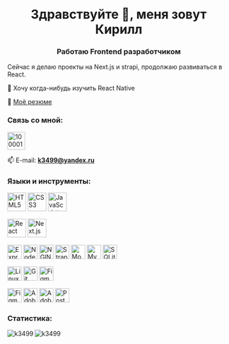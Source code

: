 <h1 align="center">Здравствуйте 👋, меня зовут Кирилл</h1>
<h3 align="center">Работаю Frontend разработчиком</h3>

Сейчас я делаю проекты на Next.js и strapi, продолжаю развиваться в React.

 📱 Хочу когда-нибудь изучить React Native

 📄 [Моё резюме](https://levenlight.ru/wp-content/uploads/2023/04/Данилычев-Кирилл.pdf)

<h3 align="left">Связь со мной:</h3>
<p align="left">
  
<a href="https://t.me/k3499" target="blank"><img align="center" src="https://levenlight.ru/wp-content/uploads/2021/11/telegram.png" alt="100001348617211" height="40" width="40" /></a>
  
📫 E-mail:  **k3499@yandex.ru**
</p>



<h3 align="left">Языки и инструменты:</h3>
<p align="left"><img height="42" width="42" src="https://cdn.simpleicons.org/HTML5/#E34F26" alt="HTML5"/>
<img height="42" width="42" src="https://cdn.simpleicons.org/CSS3/#1572B6" alt="CSS3"/>
<img height="42" width="42" src="https://cdn.simpleicons.org/JavaScript/#F7DF1E" alt="JavaScript"/></p>

<p align="left"><img height="42" width="42" src="https://cdn.simpleicons.org/React/#61DAFB" alt="React"/>
<img height="42" width="42" src="https://cdn.simpleicons.org/Next.js/#000000" alt="Next.js"/></p>

<p align="left">
<img height="32" width="32" src="https://cdn.simpleicons.org/Express/#000000" alt="Express"/>
<img height="32" width="32" src="https://cdn.simpleicons.org/Node.js/#339933" alt="Node.js"/>
 <img height="32" width="32" src="https://cdn.simpleicons.org/NGINX/#009639" alt="NGINX"/>
<img height="32" width="32" src="https://cdn.simpleicons.org/Strapi/#2F2E8B" alt="Strapi"/>
<img height="32" width="32" src="https://cdn.simpleicons.org/MongoDB/#47A248" alt="MongoDB"/>
<img height="32" width="32" src="https://cdn.simpleicons.org/MySQL/#4479A1" alt="MySQL"/>
<img height="32" width="32" src="https://cdn.simpleicons.org/SQLite/#003B57" alt="SQLite"/></p>

<p align="left"><img height="32" width="32" src="https://cdn.simpleicons.org/Linux/#FCC624" alt="Linux"/>
<img height="32" width="32" src="https://cdn.simpleicons.org/Git/#F05032" alt="Git"/>
<img height="32" width="32" src="https://cdn.simpleicons.org/Figma/#F24E1E" alt="Figma"/>
</p>

<p align="left">
<img height="32" width="32" src="https://cdn.simpleicons.org/Figma/#F24E1E" alt="Figma"/>
<img height="32" width="32" src="https://cdn.simpleicons.org/adobephotoshop/#31A8FF" alt="Adobe Photoshop"/>
<img height="32" width="32" src="https://cdn.simpleicons.org/AdobeLightroom/#31A8FF" alt="Adobe Lightroom"/>
<img height="32" width="32" src="https://cdn.simpleicons.org/Postman/#FF6C37" alt="Postman"/>
</p>

<h3 align="left">Статистика:</h3>
<img align="left" src="https://github-readme-stats.vercel.app/api/top-langs?username=k3499&show_icons=true&theme=merko&locale=en&layout=compact" alt="k3499" />
<img align="center" src="https://github-readme-stats.vercel.app/api?username=k3499&show_icons=true&theme=merko&locale=en" alt="k3499" />
